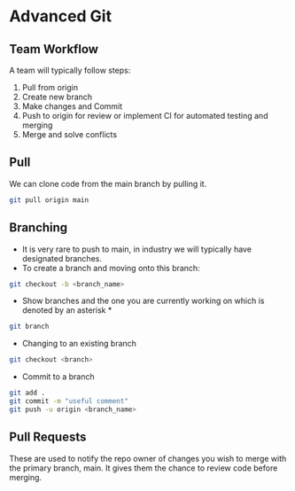 # Advanced Git

## Team Workflow
A team will typically follow steps:
1. Pull from origin
2. Create new branch
3. Make changes and Commit
4. Push to origin for review or implement CI for automated testing and merging
5. Merge and solve conflicts

## Pull
We can clone code from the main branch by pulling it.
```bash
git pull origin main
```



## Branching
* It is very rare to push to main, in industry we will typically have designated branches.
* To create a branch and moving onto this branch:
```bash
git checkout -b <branch_name>
```
* Show branches and the one you are currently working on which is denoted by an asterisk \*
```bash
git branch
```

* Changing to an existing branch
```bash
git checkout <branch>
```

* Commit to a branch
```bash
git add .
git commit -m "useful comment"
git push -u origin <branch_name>
```

## Pull Requests
These are used to notify the repo owner of changes you wish to merge with the primary branch, main. It gives them the chance to review code before merging.
